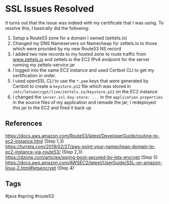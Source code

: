# SSL Issues Resolved

It turns out that the issue was indeed with my certificate that I was using. To
resolve this, I basically did the following:

1. Setup a Route53 zone for a domain I owned (zettels.io)
2. Changed my DNS Nameservers on Namecheap for zettels.io to those which were
   provided by my new Route53 NS record
3. I added two new records to my hosted zone to route traffic from www.zettels.io
   and zettels.io the EC2 IPv4 endpoint for the server running my zettels-service 
   jar
4. I logged into the same EC2 instance and used Certbot CLI to get my certification
   in order.
5. I used openSSL CLI to use the `*.pem` keys that were generated by Certbot to
   create a `keystore.p12` file which was stored in `/etc/letsencrypt/live/zettels.io/keystore.p12`
   on the EC2 instance
6. I changed the `server.ssl.key-store: ...` in the `application.properties` in the
   source files of my application and remade the jar; I redeployed this jar to 
   the EC2 and fired it back up

## References
https://docs.aws.amazon.com/Route53/latest/DeveloperGuide/routing-to-ec2-instance.html  (Step 1,3) \
https://turreta.com/2019/02/27/aws-point-your-namecheap-domain-to-ec2-instance-via-route53/  (Step 2,3) \
https://dzone.com/articles/spring-boot-secured-by-lets-encrypt  (Step 5) \
https://docs.aws.amazon.com/AWSEC2/latest/UserGuide/SSL-on-amazon-linux-2.html#letsencrypt  (Step 4)

## Tags
#java #spring #route53
